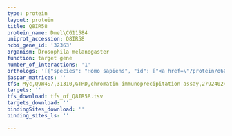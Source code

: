```yaml
---
type: protein
layout: protein
title: Q8IR58
protein_name: Dmel\CG11584
uniprot_accession: Q8IR58
ncbi_gene_id: '32363'
organism: Drosophila melanogaster
function: target gene
number_of_interactions: '1'
orthologs: '[{"species": "Homo sapiens", "id": ["<a href=\"/protein/o60641\">O60641</a>"]}, {"species": "Mus musculus", "id": ["<a href=\"/protein/q8chp6\">Q8CHP6</a>"]}, {"species": "Rattus norvegicus", "id": ["G3V9A5"]}, {"species": "Caenorhabditis elegans", "id": ["A3FPL3"]}]'
jaspar_matrices: ''
tfs: Myc,Q9W4S7,31310,GTRD,chromatin immunoprecipitation assay,27924024%5Buid%5D,No
targets: ''
tfs_download: tfs_of_Q8IR58.tsv
targets_download: ''
bindingSites_download: ''
binding_sites_ls: ''

---
```


